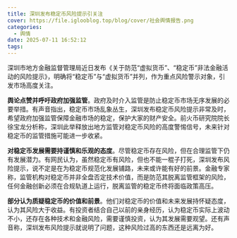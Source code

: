 ```yaml
---
title: 深圳发布稳定币风险提示引关注
cover: https://file.iglooblog.top/blog/cover/社会舆情报告.png
categories:
  - 舆情
date: 2025-07-11 16:52:12
tags:
---
```


深圳市地方金融监督管理局近日发布《关于防范“虚拟货币”、“稳定币”非法金融活动的风险提示》，明确将“稳定币”与“虚拟货币”并列，作为重点风险警示对象，引发市场高度关注。

**舆论点赞并呼吁政府加强监管**。政府及时介入监管是防止稳定币市场无序发展的必要举措。有声音指出，稳定币市场乱象丛生，深圳发布稳定币风险提示非常及时，希望政府加强监管保障金融市场的稳定，保护大家的财产安全。前火币研究院院长徐宝龙分析称，深圳此举释放出地方监管对稳定币风险的高度警惕信号，未来针对稳定币的监管措施可能进一步收紧。

**对稳定币发展需要持谨慎和乐观的态度**。尽管稳定币存在风险，但在合理监管下仍有发展潜力。有网民认为，虽然稳定币有风险，但也不能一棍子打死，深圳发布风险提示，说不定是在为稳定币规范化发展铺路，未来或许能有好的前景。金融专家称，监管机构对稳定币并非全盘否定技术价值，而是防范其脱离监管框架的风险，任何金融创新必须在合规轨道上运行，脱离监管的稳定币终将面临政策高压。

**部分认为质疑稳定币的价值和前景**。他们对稳定币的价值和未来发展持怀疑态度，认为其风险大于收益。有投资者结合自己以前的亲身经历，认为稳定币实际上波动不小，还存在各种技术和金融风险，需要谨慎投资，认为其发展需要观望。还有声音称，深圳发布风险提示就说明了问题，这种风险过高的东西还是远离为好。

 
